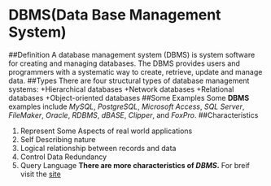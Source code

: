 DBMS(Data Base Management System)
=======
##Definition
A database management system (DBMS) is system software for creating and managing databases. The DBMS provides users and programmers with a systematic way to create, retrieve, update and manage data.
##Types
There are four structural types of database management systems:
+Hierarchical databases
+Network databases
+Relational databases
+Object-oriented databases
##Some Examples
Some **DBMS** examples include *MySQL*, *PostgreSQL*, *Microsoft Access*, *SQL Server*, *FileMaker*, *Oracle*, *RDBMS*, *dBASE*, *Clipper*, and *FoxPro*.
##Characteristics
1. Represent Some Aspects of real world applications
2. Self Describing nature
3. Logical relationship between records and data
4. Control Data Redundancy
5. Query Language
**There are more characteristics of *DBMS*.**
For breif visit the [site](https://www.quora.com/What-are-some-of-the-most-important-characteristics-of-DBMS"Characteristics")
